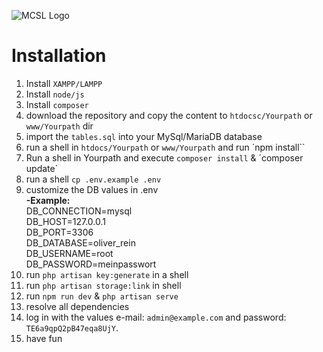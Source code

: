 ![MCSL Logo](public/MCSL.jpg)
# Installation
1. Install `XAMPP/LAMPP`
2. Install `node/js`
3. Install `composer`
4. download the repository and copy the content to `htdocsc/Yourpath` or `www/Yourpath` dir 
5. import the `tables.sql` into your MySql/MariaDB database
6.  run a shell in `htdocs/Yourpath` or `www/Yourpath` and run `npm install``
7. Run a shell in Yourpath and execute `composer install` & ´composer update`
8. run a shell `cp .env.example .env`
9. customize the DB values in .env   
**-Example:**  
    DB_CONNECTION=mysql  
    DB_HOST=127.0.0.1  
    DB_PORT=3306  
    DB_DATABASE=oliver_rein  
    DB_USERNAME=root  
    DB_PASSWORD=meinpasswort  
11. run `php artisan key:generate` in a shell
12. run `php artisan storage:link` in shell
13. run `npm run dev` & `php artisan serve`
14. resolve all dependencies
15. log in with the values e-mail: `admin@example.com` and password: `TE6a9qpQ2pB47eqa8UjY`.
16. have fun
